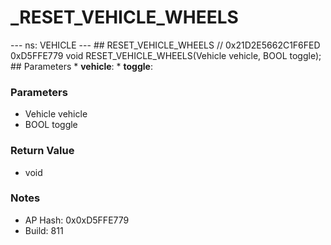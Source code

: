 # _RESET_VEHICLE_WHEELS

--- ns: VEHICLE --- ## RESET_VEHICLE_WHEELS  // 0x21D2E5662C1F6FED 0xD5FFE779 void RESET_VEHICLE_WHEELS(Vehicle vehicle, BOOL toggle);   ## Parameters * **vehicle**: * **toggle**:

### Parameters
* Vehicle vehicle
* BOOL toggle

### Return Value
* void

### Notes
* AP Hash: 0x0xD5FFE779
* Build: 811

